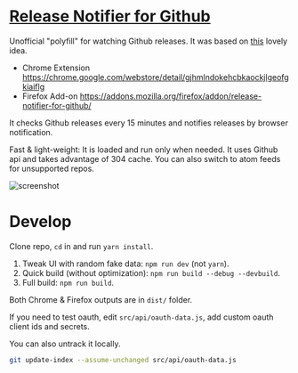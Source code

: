 # [Release Notifier for Github](https://github.com/crimx/ext-github-release-notifier)

Unofficial "polyfill" for watching Github releases. It was based on [this](https://github.com/isaacs/github/issues/410#issuecomment-291797759) lovely idea.

- Chrome Extension <https://chrome.google.com/webstore/detail/gjhmlndokehcbkaockjlgeofgkiaiflg>
- Firefox Add-on <https://addons.mozilla.org/firefox/addon/release-notifier-for-github/>

It checks Github releases every 15 minutes and notifies releases by browser notification.

Fast & light-weight: It is loaded and run only when needed. It uses Github api and takes advantage of 304 cache. You can also switch to atom feeds for unsupported repos.

![screenshot](https://github.com/crimx/ext-github-release-notifier/wiki/images/screen2.png)

# Develop

Clone repo, `cd` in and run `yarn install`.

1. Tweak UI with random fake data: `npm run dev` (not `yarn`).
2. Quick build (without optimization): `npm run build --debug --devbuild`.
3. Full build: `npm run build`.

Both Chrome & Firefox outputs are in `dist/` folder.

If you need to test oauth, edit `src/api/oauth-data.js`, add custom oauth client ids and secrets.

You can also untrack it locally.

```bash
git update-index --assume-unchanged src/api/oauth-data.js
```
